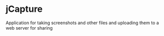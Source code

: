 jCapture
========

Application for taking screenshots and other files and uploading them to a web server for sharing
